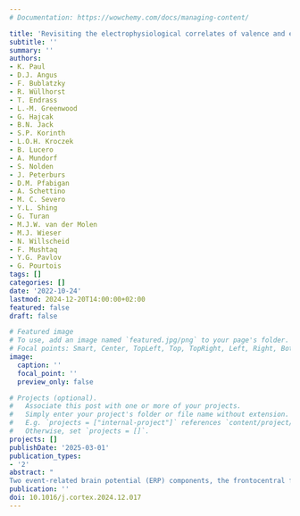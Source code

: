 ```yaml
---
# Documentation: https://wowchemy.com/docs/managing-content/

title: 'Revisiting the electrophysiological correlates of valence and expectancy in reward processing – A multi-lab replication'
subtitle: ''
summary: ''
authors:
- K. Paul
- D.J. Angus
- F. Bublatzky
- R. Wüllhorst
- T. Endrass
- L.-M. Greenwood
- G. Hajcak
- B.N. Jack
- S.P. Korinth
- L.O.H. Kroczek
- B. Lucero
- A. Mundorf
- S. Nolden
- J. Peterburs
- D.M. Pfabigan
- A. Schettino
- M. C. Severo
- Y.L. Shing
- G. Turan
- M.J.W. van der Molen
- M.J. Wieser
- N. Willscheid
- F. Mushtaq
- Y.G. Pavlov
- G. Pourtois
tags: []
categories: []
date: '2022-10-24'
lastmod: 2024-12-20T14:00:00+02:00
featured: false
draft: false

# Featured image
# To use, add an image named `featured.jpg/png` to your page's folder.
# Focal points: Smart, Center, TopLeft, Top, TopRight, Left, Right, BottomLeft, Bottom, BottomRight.
image:
  caption: ''
  focal_point: ''
  preview_only: false

# Projects (optional).
#   Associate this post with one or more of your projects.
#   Simply enter your project's folder or file name without extension.
#   E.g. `projects = ["internal-project"]` references `content/project/deep-learning/index.md`.
#   Otherwise, set `projects = []`.
projects: []
publishDate: '2025-03-01'
publication_types:
- '2'
abstract: "
Two event-related brain potential (ERP) components, the frontocentral feedback-related negativity (FRN) and the posterior P300, are key in feedback processing. The FRN typically exhibits greater amplitude in response to negative and unexpected outcomes, whereas the P300 is generally more pronounced for positive outcomes. In an influential ERP study, Hajcak et al., (2005) manipulated outcome valence and expectancy in a guessing task. They found the FRN was larger for negative outcomes regardless of expectancy, and the P300 larger for unexpected outcomes regardless of valence. These findings challenged the dominant Reinforcement Learning Theory of the ERN. We aimed to replicate these results within the #EEGManyLabs project (Pavlov et al., 2021) across thirteen labs. Our replication, including robustness tests, a PCA and Bayesian models, found that both FRN and P300 were significantly modulated by outcome valence and expectancy: FRN amplitudes (no-reward - reward) were largest for unexpected outcomes, and P300 amplitudes were largest for reward outcomes. These results were consistent across different methods and analyses. Although our findings only partially replicate the original study, they underscore the complexity of feedback processing and demonstrate how aspects of Reinforcement Learning Theory may apply to the P300 component, reinforcing the need for rigorous ERP research methodologies."
publication: ''
doi: 10.1016/j.cortex.2024.12.017
---
```

